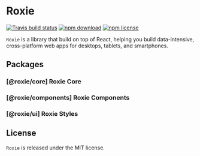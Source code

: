 # Roxie

[![Travis build status](https://img.shields.io/travis/huytrongnguyen/roxie)](https://travis-ci.org/huytrongnguyen/roxie)
[![npm download](https://img.shields.io/npm/dm/@roxie/core)](https://npmjs.org/package/roxie)
[![npm license](https://img.shields.io/npm/l/roxie.svg)](https://npmjs.org/package/roxie)

`Roxie` is a library that build on top of React, helping you build data-intensive, cross-platform web apps for desktops, tablets, and smartphones.

## Packages

### [@roxie/core] Roxie Core

### [@roxie/components] Roxie Components

### [@roxie/ui] Roxie Styles

## License

`Roxie` is released under the MIT license.